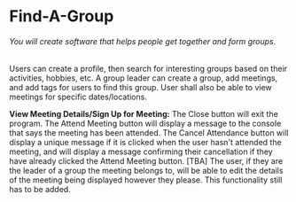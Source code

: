 # Find-A-Group
<h6>You will create software that helps people get together and form groups. </h6>
<p>Users  can  create  a  profile,  then search  for  interesting  groups based  on  their activities,  hobbies,  etc.  A group leader can create a group, add meetings, and add tags for users to find this group. User shall also be able to view meetings for specific dates/locations.</p>
<p><b>View Meeting Details/Sign Up for Meeting:</b> The Close button will exit the program. The Attend Meeting button will display a message to the console that says the meeting has been attended. The Cancel Attendance button will display a unique message if it is clicked when the user hasn't attended the meeting, and will display a message confirming their cancellation if they have already clicked the Attend Meeting button.
[TBA] The user, if they are the leader of a group the meeting belongs to, will be able to edit the details of the meeting being displayed however they please. This functionality still has to be added.</p>
